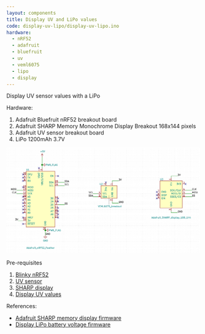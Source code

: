 ```yaml
---
layout: components
title: Display UV and LiPo values
code: display-uv-lipo/display-uv-lipo.ino
hardware:
  - nRF52
  - adafruit
  - bluefruit
  - uv
  - veml6075
  - lipo
  - display
---
```


Display UV sensor values with a LiPo

Hardware:

1. Adafruit Bluefruit nRF52 breakout board
1. Adafruit SHARP Memory Monochrome Display Breakout 168x144 pixels
1. Adafruit UV sensor breakout board
1. LiPo 1200mAh 3.7V

![](/assets/images/components/display-uv-lipo-schematic.png)

Pre-requisites

1. [Blinky nRF52](./blinky-nrf52)
1. [UV sensor](./sensor-uv)
1. [SHARP display](./sharp-display)
1. [Display UV values](./display-uv)

References:

- [Adafruit SHARP memory display firmware](https://github.com/adafruit/Adafruit_SHARP_Memory_Display/blob/master/examples/sharpmemtest/sharpmemtest.ino)
- [Display LiPo battery voltage firmware](https://github.com/adafruit/Adafruit_nRF52_Arduino/blob/master/libraries/Bluefruit52Lib/examples/Hardware/adc_vbat/adc_vbat.ino)
